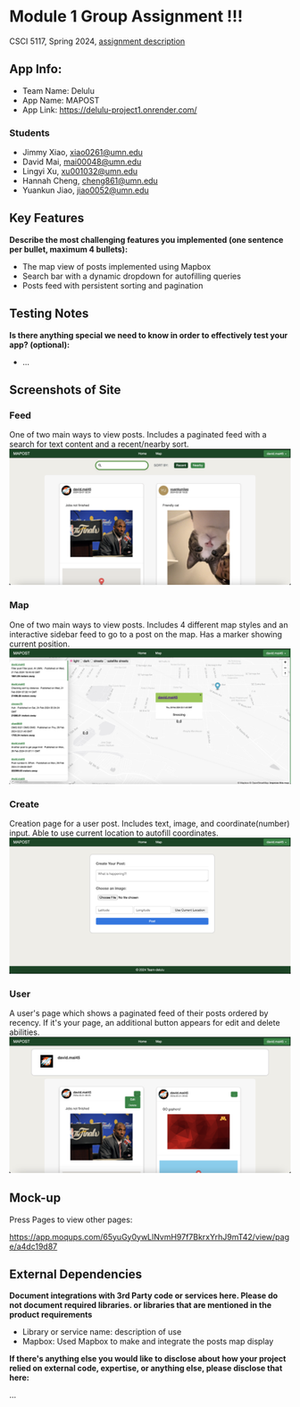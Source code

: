 # Module 1 Group Assignment !!!

CSCI 5117, Spring 2024, [assignment description](https://canvas.umn.edu/courses/413159/pages/project-1)

## App Info:

* Team Name: Delulu
* App Name: MAPOST
* App Link: https://delulu-project1.onrender.com/

### Students

* Jimmy Xiao, xiao0261@umn.edu
* David Mai, mai00048@umn.edu
* Lingyi Xu, xu001032@umn.edu
* Hannah Cheng, cheng861@umn.edu
* Yuankun Jiao, jiao0052@umn.edu


## Key Features

**Describe the most challenging features you implemented
(one sentence per bullet, maximum 4 bullets):**

* The map view of posts implemented using Mapbox
* Search bar with a dynamic dropdown for autofilling queries
* Posts feed with persistent sorting and pagination

## Testing Notes

**Is there anything special we need to know in order to effectively test your app? (optional):**

* ...


## Screenshots of Site

### Feed
One of two main ways to view posts. Includes a paginated feed with a search for text content and a recent/nearby sort.
![](screenshots/feed.png)

### Map
One of two main ways to view posts. Includes 4 different map styles and an interactive sidebar feed to go to a post on the map. Has a marker showing current position.
![](screenshots/map.png)

### Create
Creation page for a user post. Includes text, image, and coordinate(number) input. Able to use current location to autofill coordinates.
![](screenshots/create.png)

### User
A user's page which shows a paginated feed of their posts ordered by recency. If it's your page, an additional button appears for edit and delete abilities.
![](screenshots/user.png)

## Mock-up 
Press Pages to view other pages:

https://app.moqups.com/65yuGy0ywLlNvmH97f7BkrxYrhJ9mT42/view/page/a4dc19d87

## External Dependencies

**Document integrations with 3rd Party code or services here.
Please do not document required libraries. or libraries that are mentioned in the product requirements**

* Library or service name: description of use
* Mapbox: Used Mapbox to make and integrate the posts map display

**If there's anything else you would like to disclose about how your project
relied on external code, expertise, or anything else, please disclose that
here:**

...
